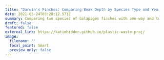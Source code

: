 ```yaml
---
title: "Darwin’s Finches: Comparing Beak Depth by Species Type and Year Group"
date: 2021-03-24T03:28:12.571Z
summary: Comparing two species of Galápagos finches with one-way and two-way ANOVA.
draft: false
featured: false
external_link: https://katiehidden.github.io/plastic-waste-proj/
image:
  filename: ""
  focal_point: Smart
  preview_only: false
---
```

